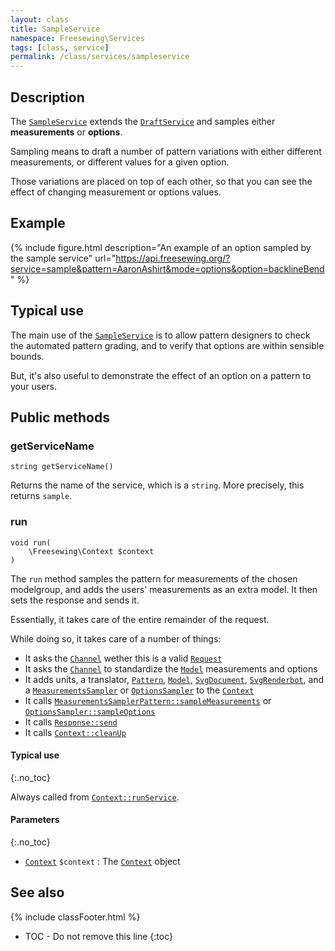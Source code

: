 ```yaml
---
layout: class
title: SampleService
namespace: Freesewing\Services
tags: [class, service]
permalink: /class/services/sampleservice
---
```

## Description 

The [`SampleService`](sampleservice) extends the [`DraftService`](draftservice)
and samples either **measurements** or **options**.

Sampling means to draft a number of pattern variations with either different measurements,
or different values for a given option.

Those variations are placed on top of each other, so that you can see the effect of
changing measurement or options values.

## Example

{% include figure.html 
    description="An example of an option sampled by the sample service"
    url="https://api.freesewing.org/?service=sample&pattern=AaronAshirt&mode=options&option=backlineBend"
%}


## Typical use

The main use of the [`SampleService`](sampleservice) is to allow pattern designers to check
the automated pattern grading, and to verify that options are within sensible bounds.

But, it's also useful to demonstrate the effect of an option on a pattern to your users.

## Public methods

### getServiceName

```php?start_inline=1
string getServiceName() 
```
Returns the name of the service, which is a `string`. More precisely, this returns `sample`.

### run

```php?start_inline=1
void run(
    \Freesewing\Context $context
) 
```
The `run` method samples the pattern for measurements of the chosen modelgroup,
and adds the users' measurements as an extra model.  It then sets the response and sends it.

Essentially, it takes care of the entire remainder of the request.

While doing so, it takes care of a number of things:

- It asks the [`Channel`](/class/channels/core/channel) wether this is a valid [`Request`](../request)
- It asks the [`Channel`](/class/channels/core/channel) to standardize the [`Model`](../model) measurements and options
- It adds units, a translator, [`Pattern`](../patterns/core/pattern), [`Model`](../model), 
[`SvgDocument`](../svgdocument), [`SvgRenderbot`](../svgrenderbot), and a [`MeasurementsSampler`](../measurementssampler) or [`OptionsSampler`](../optionssampler) to the [`Context`](../context)
- It calls [`MeasurementsSamplerPattern::sampleMeasurements`](../measurementssampler#samplemeasurements) or [`OptionsSampler::sampleOptions`](../optionssampler#sampleoptions)
- It calls [`Response::send`](../response#send)
- It calls [`Context::cleanUp`](../context#cleanup)

#### Typical use
{:.no_toc}

Always called from [`Context::runService`](../context#runservice).

#### Parameters
{:.no_toc}

- [`Context`](../context) `$context` : The [`Context`](../context) object


## See also
{% include classFooter.html %}
* TOC - Do not remove this line
{:toc}
